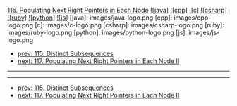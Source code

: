 [116. Populating Next Right Pointers in Each Node](https://leetcode.com/problems/populating-next-right-pointers-in-each-node/)
[![java]](https://github.com/leetcode-study-group/leetcode-java-solutions/blob/master/116-populating-next-right-pointers-in-each-node.md)
[![cpp]](https://github.com/leetcode-study-group/leetcode-cpp-solutions/blob/master/116-populating-next-right-pointers-in-each-node.md)
[![c]](https://github.com/leetcode-study-group/leetcode-c-solutions/blob/master/116-populating-next-right-pointers-in-each-node.md)
[![csharp]](https://github.com/leetcode-study-group/leetcode-csharp-solutions/blob/master/116-populating-next-right-pointers-in-each-node.md)
[![ruby]](https://github.com/leetcode-study-group/leetcode-ruby-solutions/blob/master/116-populating-next-right-pointers-in-each-node.md)
[![python]](https://github.com/leetcode-study-group/leetcode-python-solutions/blob/master/116-populating-next-right-pointers-in-each-node.md)
[![js]](https://github.com/leetcode-study-group/leetcode-js-solutions/blob/master/116-populating-next-right-pointers-in-each-node.md)
[java]: images/java-logo.png
[cpp]: images/cpp-logo.png
[c]: images/c-logo.png
[csharp]: images/csharp-logo.png
[ruby]: images/ruby-logo.png
[python]: images/python-logo.png
[js]: images/js-logo.png

- [prev: 115. Distinct Subsequences](115-distinct-subsequences.md)
- [next: 117. Populating Next Right Pointers in Each Node II](117-populating-next-right-pointers-in-each-node-ii.md)

---


---

- [prev: 115. Distinct Subsequences](115-distinct-subsequences.md)
- [next: 117. Populating Next Right Pointers in Each Node II](117-populating-next-right-pointers-in-each-node-ii.md)
